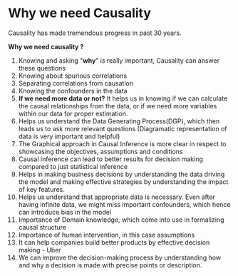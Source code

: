 # Why we need Causality

Causality has made tremendous progress in past 30 years. 

**Why we need causality ?**

1. Knowing and asking "**why**" is really important, Causality can answer these questions
2. Knowing about spurious correlations
3. Separating correlations from causation
4. Knowing the confounders in the data
5. **If we need more data or not?** It helps us in knowing if we can calculate the causal relationships from the data, or if we need more variables within our data for proper estimation.
6. Helps us understand the Data Generating Process\(DGP\), which then leads us to ask more relevant questions \(Diagramatic representation of data is very important and helpful\)
7. The Graphical approach in Causal Inference is more clear in respect to showcasing the objectives, assumptions and conditions
8. Causal inference can lead to better results for decision making compared to just statistical inference
9. Helps in making business decisions by understanding the data driving the model and making effective strategies by understanding the impact of key features.
10. Helps us understand that appropriate data is necessary. Even after having infinite data, we might miss important confounders, which hence can introduce bias in the model
11. Importance of Domain knowledge, which come into use in formalizing causal structure
12. Importance of human intervention, in this case assumptions
13. It can help companies build better products by effective decision making - Uber
14. We can improve the decision-making process by understanding how and why a decision is made with precise points or description.

